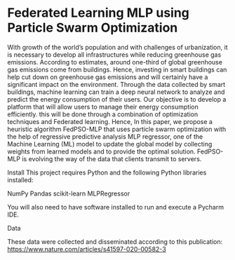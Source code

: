 # Federated Learning MLP using Particle Swarm Optimization
With growth of the world’s population and with challenges of urbanization, it is necessary to develop all infrastructures while reducing greenhouse gas emissions. According to estimates, around one-third of global greenhouse gas emissions come from buildings. Hence, investing in smart buildings can help cut down on greenhouse gas emissions and will certainly have a significant impact on the environment. Through the data collected by smart buildings, machine learning can train a deep
neural network to analyze and predict the energy consumption of their users. Our objective is to develop a platform that will allow users to manage their energy consumption efficiently. this will be done through a combination of optimization techniques and Federated learning. Hence, In this paper, we propose a heuristic
algorithm FedPSO-MLP that uses particle swarm optimization with the help of regressive predictive analysis MLP regressor, one of the Machine Learning (ML) model to update the global model by collecting weights from learned models and to provide the optimal solution. FedPSO-MLP is evolving the way of the data that clients transmit to servers.

Install
This project requires Python and the following Python libraries installed:

NumPy
Pandas
scikit-learn
MLPRegressor

You will also need to have software installed to run and execute a Pycharm IDE.

Data

These data were collected and disseminated according to this publication: https://www.nature.com/articles/s41597-020-00582-3
